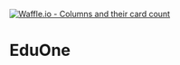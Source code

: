 [![Waffle.io - Columns and their card count](https://badge.waffle.io/profkaygee/EduOne.png?columns=all)](https://waffle.io/profkaygee/EduOne?utm_source=badge)
# EduOne